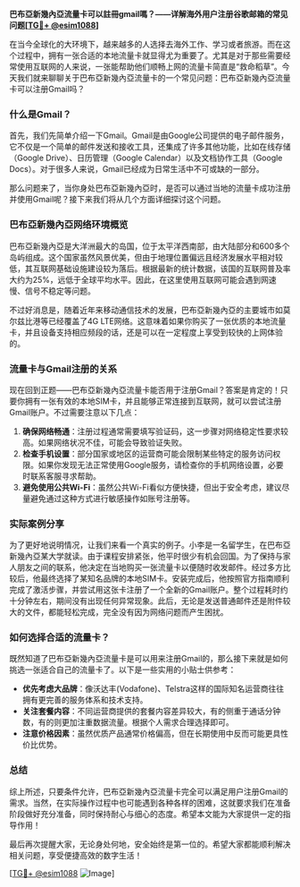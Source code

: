 **巴布亞新幾內亞流量卡可以註冊gmail嗎？——详解海外用户注册谷歌邮箱的常见问题[[TG💪+ @esim1088](https://t.me/s/esim1088)]**

在当今全球化的大环境下，越来越多的人选择去海外工作、学习或者旅游。而在这个过程中，拥有一张合适的本地流量卡就显得尤为重要了。尤其是对于那些需要经常使用互联网的人来说，一张能帮助他们顺畅上网的流量卡简直是“救命稻草”。今天我们就来聊聊关于巴布亞新幾內亞流量卡的一个常见问题：巴布亞新幾內亞流量卡可以注册Gmail吗？

### 什么是Gmail？

首先，我们先简单介绍一下Gmail。Gmail是由Google公司提供的电子邮件服务，它不仅是一个简单的邮件发送和接收工具，还集成了许多其他功能，比如在线存储（Google Drive）、日历管理（Google Calendar）以及文档协作工具（Google Docs）。对于很多人来说，Gmail已经成为日常生活中不可或缺的一部分。

那么问题来了，当你身处巴布亞新幾內亞时，是否可以通过当地的流量卡成功注册并使用Gmail呢？接下来我们将从几个方面详细探讨这个问题。

### 巴布亞新幾內亞网络环境概览

巴布亞新幾內亞是大洋洲最大的岛国，位于太平洋西南部，由大陆部分和600多个岛屿组成。这个国家虽然风景优美，但由于地理位置偏远且经济发展水平相对较低，其互联网基础设施建设较为落后。根据最新的统计数据，该国的互联网普及率大约为25%，远低于全球平均水平。因此，在这里使用互联网可能会遇到网速慢、信号不稳定等问题。

不过好消息是，随着近年来移动通信技术的发展，巴布亞新幾內亞的主要城市如莫尔兹比港等已经覆盖了4G LTE网络。这意味着如果你购买了一张优质的本地流量卡，并且设备支持相应频段的话，还是可以在一定程度上享受到较快的上网体验的。

### 流量卡与Gmail注册的关系

现在回到正题——巴布亞新幾內亞流量卡能否用于注册Gmail？答案是肯定的！只要你拥有一张有效的本地SIM卡，并且能够正常连接到互联网，就可以尝试注册Gmail账户。不过需要注意以下几点：

1. **确保网络畅通**：注册过程通常需要填写验证码，这一步骤对网络稳定性要求较高。如果网络状况不佳，可能会导致验证失败。
2. **检查手机设置**：部分国家或地区的运营商可能会限制某些特定的服务访问权限。如果你发现无法正常使用Google服务，请检查你的手机网络设置，必要时联系客服寻求帮助。
3. **避免使用公共Wi-Fi**：虽然公共Wi-Fi看似方便快捷，但出于安全考虑，建议尽量避免通过这种方式进行敏感操作如账号注册等。

### 实际案例分享

为了更好地说明情况，让我们来看一个真实的例子。小李是一名留学生，在巴布亞新幾內亞某大学就读。由于课程安排紧张，他平时很少有机会回国。为了保持与家人朋友之间的联系，他决定在当地购买一张流量卡以便随时收发邮件。经过多方比较后，他最终选择了某知名品牌的本地SIM卡。安装完成后，他按照官方指南顺利完成了激活步骤，并尝试用这张卡注册了一个全新的Gmail账户。整个过程耗时约十分钟左右，期间没有出现任何异常现象。此后，无论是发送普通邮件还是附件较大的文件，都能轻松完成，完全没有因为网络问题而产生困扰。

### 如何选择合适的流量卡？

既然知道了巴布亞新幾內亞流量卡是可以用来注册Gmail的，那么接下来就是如何挑选一张适合自己的流量卡了。以下是一些实用的小贴士供参考：

- **优先考虑大品牌**：像沃达丰(Vodafone)、Telstra这样的国际知名运营商往往拥有更完善的服务体系和技术支持。
- **关注套餐内容**：不同运营商提供的套餐内容差异较大，有的侧重于通话分钟数，有的则更加注重数据流量。根据个人需求合理选择即可。
- **注意价格因素**：虽然优质产品通常价格偏高，但在长期使用中反而可能更具性价比优势。

### 总结

综上所述，只要条件允许，巴布亞新幾內亞流量卡完全可以满足用户注册Gmail的需求。当然，在实际操作过程中也可能遇到各种各样的困难，这就要求我们在准备阶段做好充分准备，同时保持耐心与细心的态度。希望本文能为大家提供一定的指导作用！

最后再次提醒大家，无论身处何地，安全始终是第一位的。希望大家都能顺利解决相关问题，享受便捷高效的数字生活！

[[TG💪+ @esim1088](https://t.me/s/esim1088) ![Image](https://i.postimg.cc/4NQfJmqS/Snipaste-2025-05-13-00-14-12.png)]